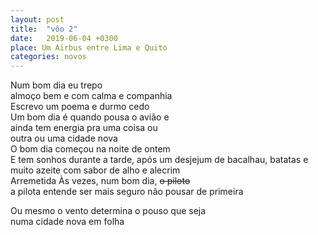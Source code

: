 ```yaml
---
layout: post
title:  "vôo 2"
date:   2019-06-04 +0300
place: Um Airbus entre Lima e Quito
categories: novos
---
```


<!--more-->

Num bom dia eu trepo  
almoço bem e com calma e companhia  
Escrevo um poema e durmo cedo  
Um bom dia é quando pousa o avião e  
ainda tem energia pra uma coisa ou  
outra ou uma cidade nova  
O bom dia começou na noite de ontem  
E tem sonhos durante a tarde, após
um desjejum de bacalhau, batatas e
muito azeite com sabor de alho e alecrim  
Arremetida
Às vezes, num bom dia, ~~o piloto~~  
a pilota entende ser mais seguro não pousar de primeira

Ou mesmo o vento determina o pouso que seja  
numa cidade nova em folha
